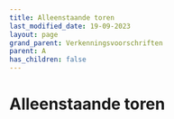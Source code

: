 ```yaml
---
title: Alleenstaande toren
last_modified_date: 19-09-2023
layout: page
grand_parent: Verkenningsvoorschriften
parent: A
has_children: false
---
```


Alleenstaande toren
===================

